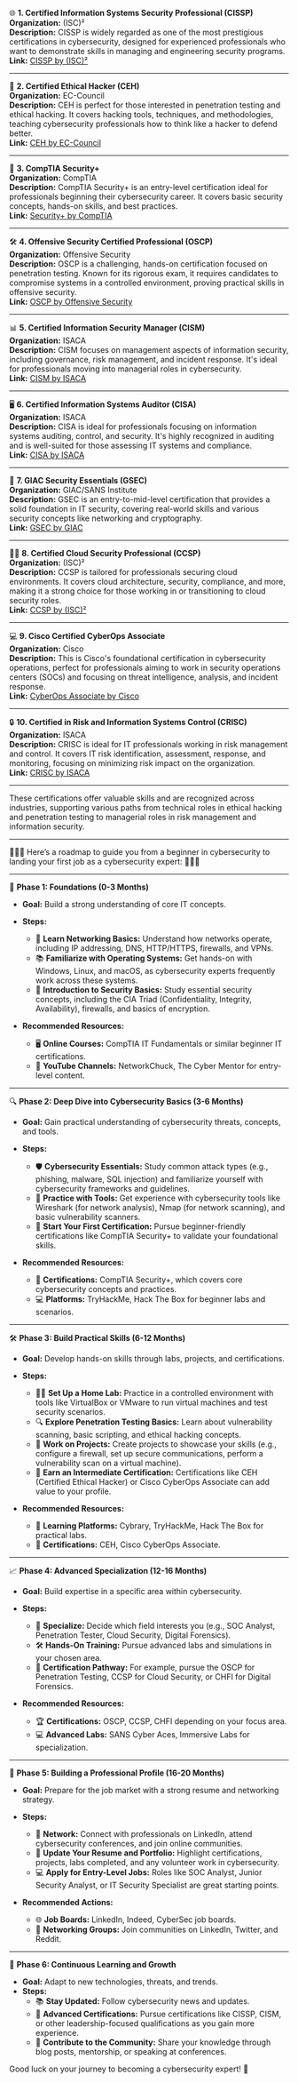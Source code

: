🌐 **1. Certified Information Systems Security Professional (CISSP)**  
**Organization:** (ISC)²  
**Description:** CISSP is widely regarded as one of the most prestigious certifications in cybersecurity, designed for experienced professionals who want to demonstrate skills in managing and engineering security programs.  
**Link:** [CISSP by (ISC)²](https://www.isc2.org/Certifications/CISSP)

---

🔐 **2. Certified Ethical Hacker (CEH)**  
**Organization:** EC-Council  
**Description:** CEH is perfect for those interested in penetration testing and ethical hacking. It covers hacking tools, techniques, and methodologies, teaching cybersecurity professionals how to think like a hacker to defend better.  
**Link:** [CEH by EC-Council](https://www.eccouncil.org/programs/certified-ethical-hacker-ceh/)

---

💼 **3. CompTIA Security+**  
**Organization:** CompTIA  
**Description:** CompTIA Security+ is an entry-level certification ideal for professionals beginning their cybersecurity career. It covers basic security concepts, hands-on skills, and best practices.  
**Link:** [Security+ by CompTIA](https://www.comptia.org/certifications/security)

---

🛠 **4. Offensive Security Certified Professional (OSCP)**  
**Organization:** Offensive Security  
**Description:** OSCP is a challenging, hands-on certification focused on penetration testing. Known for its rigorous exam, it requires candidates to compromise systems in a controlled environment, proving practical skills in offensive security.  
**Link:** [OSCP by Offensive Security](https://www.offensive-security.com/pwk-oscp/)

---

📊 **5. Certified Information Security Manager (CISM)**  
**Organization:** ISACA  
**Description:** CISM focuses on management aspects of information security, including governance, risk management, and incident response. It's ideal for professionals moving into managerial roles in cybersecurity.  
**Link:** [CISM by ISACA](https://www.isaca.org/credentialing/cism)

---

🖥 **6. Certified Information Systems Auditor (CISA)**  
**Organization:** ISACA  
**Description:** CISA is ideal for professionals focusing on information systems auditing, control, and security. It's highly recognized in auditing and is well-suited for those assessing IT systems and compliance.  
**Link:** [CISA by ISACA](https://www.isaca.org/credentialing/cisa)

---

📱 **7. GIAC Security Essentials (GSEC)**  
**Organization:** GIAC/SANS Institute  
**Description:** GSEC is an entry-to-mid-level certification that provides a solid foundation in IT security, covering real-world skills and various security concepts like networking and cryptography.  
**Link:** [GSEC by GIAC](https://www.giac.org/certifications/security-essentials-gsec)

---

👨‍💼 **8. Certified Cloud Security Professional (CCSP)**  
**Organization:** (ISC)²  
**Description:** CCSP is tailored for professionals securing cloud environments. It covers cloud architecture, security, compliance, and more, making it a strong choice for those working in or transitioning to cloud security roles.  
**Link:** [CCSP by (ISC)²](https://www.isc2.org/Certifications/CCSP)

---

💻 **9. Cisco Certified CyberOps Associate**  
**Organization:** Cisco  
**Description:** This is Cisco's foundational certification in cybersecurity operations, perfect for professionals aiming to work in security operations centers (SOCs) and focusing on threat intelligence, analysis, and incident response.  
**Link:** [CyberOps Associate by Cisco](https://www.cisco.com/c/en/us/training-events/training-certifications/certifications/associate/cyberops-associate.html)

---

🔒 **10. Certified in Risk and Information Systems Control (CRISC)**  
**Organization:** ISACA  
**Description:** CRISC is ideal for IT professionals working in risk management and control. It covers IT risk identification, assessment, response, and monitoring, focusing on minimizing risk impact on the organization.  
**Link:** [CRISC by ISACA](https://www.isaca.org/credentialing/crisc)

---

These certifications offer valuable skills and are recognized across industries, supporting various paths from technical roles in ethical hacking and penetration testing to managerial roles in risk management and information security.

---
🌟🌟🌟 Here’s a roadmap to guide you from a beginner in cybersecurity to landing your first job as a cybersecurity expert: 🌟🌟🌟

---

🌱 **Phase 1: Foundations (0-3 Months)**  
   - **Goal:** Build a strong understanding of core IT concepts.
   - **Steps:**
     - 📘 **Learn Networking Basics:** Understand how networks operate, including IP addressing, DNS, HTTP/HTTPS, firewalls, and VPNs.
     - 📚 **Familiarize with Operating Systems:** Get hands-on with Windows, Linux, and macOS, as cybersecurity experts frequently work across these systems.
     - 🔐 **Introduction to Security Basics:** Study essential security concepts, including the CIA Triad (Confidentiality, Integrity, Availability), firewalls, and basics of encryption.

   - **Recommended Resources:**
     - 🖥 **Online Courses:** CompTIA IT Fundamentals or similar beginner IT certifications.
     - 🎥 **YouTube Channels:** NetworkChuck, The Cyber Mentor for entry-level content.

---

🔍 **Phase 2: Deep Dive into Cybersecurity Basics (3-6 Months)**  
   - **Goal:** Gain practical understanding of cybersecurity threats, concepts, and tools.
   - **Steps:**
     - 🛡 **Cybersecurity Essentials:** Study common attack types (e.g., phishing, malware, SQL injection) and familiarize yourself with cybersecurity frameworks and guidelines.
     - 🧰 **Practice with Tools:** Get experience with cybersecurity tools like Wireshark (for network analysis), Nmap (for network scanning), and basic vulnerability scanners.
     - 📜 **Start Your First Certification:** Pursue beginner-friendly certifications like CompTIA Security+ to validate your foundational skills.

   - **Recommended Resources:**
     - 📘 **Certifications:** CompTIA Security+, which covers core cybersecurity concepts and practices.
     - 💻 **Platforms:** TryHackMe, Hack The Box for beginner labs and scenarios.

---

🛠 **Phase 3: Build Practical Skills (6-12 Months)**  
   - **Goal:** Develop hands-on skills through labs, projects, and certifications.
   - **Steps:**
     - 👨‍💻 **Set Up a Home Lab:** Practice in a controlled environment with tools like VirtualBox or VMware to run virtual machines and test security scenarios.
     - 🔍 **Explore Penetration Testing Basics:** Learn about vulnerability scanning, basic scripting, and ethical hacking concepts.
     - 💼 **Work on Projects:** Create projects to showcase your skills (e.g., configure a firewall, set up secure communications, perform a vulnerability scan on a virtual machine).
     - 📜 **Earn an Intermediate Certification:** Certifications like CEH (Certified Ethical Hacker) or Cisco CyberOps Associate can add value to your profile.

   - **Recommended Resources:**
     - 🔗 **Learning Platforms:** Cybrary, TryHackMe, Hack The Box for practical labs.
     - 📘 **Certifications:** CEH, Cisco CyberOps Associate.

---

📈 **Phase 4: Advanced Specialization (12-16 Months)**  
   - **Goal:** Build expertise in a specific area within cybersecurity.
   - **Steps:**
     - 🔧 **Specialize:** Decide which field interests you (e.g., SOC Analyst, Penetration Tester, Cloud Security, Digital Forensics).
     - 🛠 **Hands-On Training:** Pursue advanced labs and simulations in your chosen area.
     - 📜 **Certification Pathway:** For example, pursue the OSCP for Penetration Testing, CCSP for Cloud Security, or CHFI for Digital Forensics.

   - **Recommended Resources:**
     - 🏆 **Certifications:** OSCP, CCSP, CHFI depending on your focus area.
     - 💻 **Advanced Labs:** SANS Cyber Aces, Immersive Labs for specialization.

---

📝 **Phase 5: Building a Professional Profile (16-20 Months)**  
   - **Goal:** Prepare for the job market with a strong resume and networking strategy.
   - **Steps:**
     - 👥 **Network:** Connect with professionals on LinkedIn, attend cybersecurity conferences, and join online communities.
     - 💼 **Update Your Resume and Portfolio:** Highlight certifications, projects, labs completed, and any volunteer work in cybersecurity.
     - 💻 **Apply for Entry-Level Jobs:** Roles like SOC Analyst, Junior Security Analyst, or IT Security Specialist are great starting points.

   - **Recommended Actions:**
     - 🌐 **Job Boards:** LinkedIn, Indeed, CyberSec job boards.
     - 💬 **Networking Groups:** Join communities on LinkedIn, Twitter, and Reddit.

---

🎯 **Phase 6: Continuous Learning and Growth**  
   - **Goal:** Adapt to new technologies, threats, and trends.
   - **Steps:**
     - 📚 **Stay Updated:** Follow cybersecurity news and updates.
     - 🏅 **Advanced Certifications:** Pursue certifications like CISSP, CISM, or other leadership-focused qualifications as you gain more experience.
     - 🚀 **Contribute to the Community:** Share your knowledge through blog posts, mentorship, or speaking at conferences.

Good luck on your journey to becoming a cybersecurity expert! 🌟
